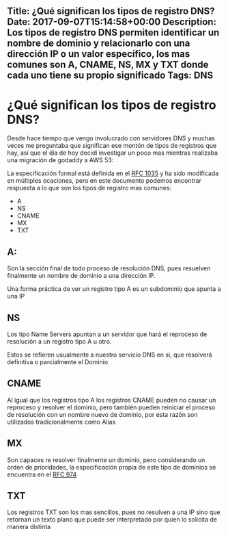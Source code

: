 Title: ¿Qué significan los tipos de registro DNS?
Date: 2017-09-07T15:14:58+00:00
Description: Los tipos de registro DNS permiten identificar un nombre de dominio y relacionarlo con una dirección IP o un valor específico, los mas comunes son A, CNAME, NS, MX y TXT donde cada uno tiene su propio significado
Tags: DNS
---
# ¿Qué significan los tipos de registro DNS?

Desde hace tiempo que vengo involucrado con servidores DNS y muchas veces me preguntaba que significan ese montón de tipos de registros que hay, así que el día de hoy decidí investigar un poco mas mientras realizaba una migración de godaddy a AWS 53:

La especificación formal está definida en el [RFC 1035](https://tools.ietf.org/html/rfc1035) y ha sido modificada en múltiples ocaciones, pero en este documento podemos encontrar respuesta a lo que son los tipos de registro mas comunes:

- A
- NS
- CNAME
- MX
- TXT 

## A:

Son la sección final de todo proceso de resolución DNS, pues resuelven finalmente un nombre de dominio a una dirección IP.

Una forma práctica de ver un registro tipo A es un subdominio que apunta a una IP

## NS

Los tipo Name Servers apuntan a un servidor que hará el reproceso de resolución a un registro tipo A u otro.

Estos se refieren usualmente a nuestro servicio DNS en si, que resolverá definitiva o parcialmente el Dominio

## CNAME 

Al igual que los registros tipo A los registros CNAME pueden no causar un reproceso y resolver el dominio, pero también pueden reiniciar el proceso de resolución con un nombre nuevo de dominio, por esta razón son utilizados tradicionalmente como Alias

## MX

Son capaces re resolver finalmente un dominio, pero considerando un orden de prioridades, la especificación propia de este tipo de dominios se encuentra en el [RFC 974](https://tools.ietf.org/html/rfc974)

## TXT

Los registros TXT son los mas sencillos, pues no resulven a una IP sino que retornan un texto plano que puede ser interpretado por quien lo solicita de manera distinta